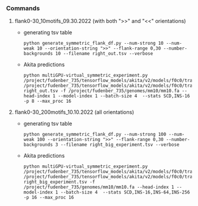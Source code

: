 ### Commands
1. flank0-30_10motifs_09.30.2022 (with both ">>" and "<<" orientations)
    - generating tsv table
        ```
        python generate_symmetric_flank_df.py --num-strong 10 --num-weak 10 --orientation-string ">>" --flank-range 0,30 --number-backgrounds 10 --filename right_out.tsv --verbose
        ```
    - Akita predictions
        ```
        python multiGPU-virtual_symmetric_experiment.py /project/fudenber_735/tensorflow_models/akita/v2/models/f0c0/train/params.json /project/fudenber_735/tensorflow_models/akita/v2/models/f0c0/train/model1_best.h5 right_out.tsv -f /project/fudenber_735/genomes/mm10/mm10.fa --head-index 1 --model-index 1 --batch-size 4  --stats SCD,INS-16 -p 8 --max_proc 16
        ```

2. flank0-30_200motifs_10.10.2022 (all orientations)
    - generating tsv table
        ```
        python generate_symmetric_flank_df.py --num-strong 100 --num-weak 100 --orientation-string ">>" --flank-range 0,30 --number-backgrounds 3 --filename right_big_experiment.tsv --verbose
        ```
    - Akita predictions
        ```
        python multiGPU-virtual_symmetric_experiment.py /project/fudenber_735/tensorflow_models/akita/v2/models/f0c0/train/params.json /project/fudenber_735/tensorflow_models/akita/v2/models/f0c0/train/model1_best.h5 right_big_experiment.tsv -f /project/fudenber_735/genomes/mm10/mm10.fa --head-index 1 --model-index 1 --batch-size 4  --stats SCD,INS-16,INS-64,INS-256 -p 16 --max_proc 16
        ```